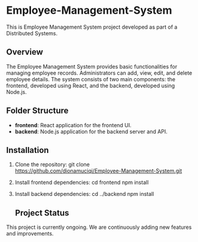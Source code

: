 # Employee-Management-System


This is Employee Management System project developed as part of a Distributed Systems.

## Overview

The Employee Management System provides basic functionalities for managing employee records. Administrators can add, view, edit, and delete employee details. The system consists of two main components: the frontend, developed using React, and the backend, developed using Node.js.

## Folder Structure

- **frontend**: React application for the frontend UI.
- **backend**: Node.js application for the backend server and API.


## Installation

1. Clone the repository: git clone https://github.com/dionamuciqi/Employee-Management-System.git
2. Install frontend dependencies:
    cd frontend
    npm install
3. Install backend dependencies:
    cd ../backend
     npm install

   ## Project Status

This project is currently ongoing. We are continuously adding new features and improvements. 



   


